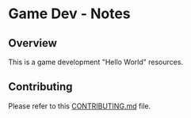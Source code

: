 # Game Dev - Notes

## Overview 

This is a game development "Hello World" resources.

## Contributing

Please refer to this [CONTRIBUTING.md](../CONTRIBUTING.md) file.

